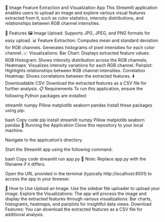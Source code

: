 📸 Image Feature Extraction and Visualization App
This Streamlit application enables users to upload an image and explore various visual features extracted from it, such as color statistics, intensity distributions, and relationships between RGB channel intensities.

🌟 Features
🖼️ Image Upload: Supports JPG, JPEG, and PNG formats for easy upload.
📊 Feature Extraction:
Computes mean and standard deviation for RGB channels.
Generates histograms of pixel intensities for each color channel.
📈 Visualizations:
Bar Chart: Displays extracted feature values.
RGB Histogram: Shows intensity distribution across the RGB channels.
Heatmaps: Visualizes intensity variations for each RGB channel.
Pairplot: Highlights relationships between RGB channel intensities.
Correlation Heatmap: Shows correlations between the extracted features.
⬇️ Downloadable CSV: Download the extracted features as a CSV file for further analysis.
📋 Requirements
To run this application, ensure the following Python packages are installed:

streamlit
numpy
Pillow
matplotlib
seaborn
pandas
Install these packages using pip:

bash
Copy code
pip install streamlit numpy Pillow matplotlib seaborn pandas
🚀 Running the Application
Clone this repository to your local machine.

Navigate to the application’s directory.

Start the Streamlit app using the following command:

bash
Copy code
streamlit run app.py
🔄 Note: Replace app.py with the filename if it differs.

Open the URL provided in the terminal (typically http://localhost:8501) to access the app in your browser.

📝 How to Use
Upload an Image: Use the sidebar file uploader to upload your image.
Explore the Visualizations: The app will process the image and display the extracted features through various visualizations:
Bar charts, histograms, heatmaps, and pairplots for insightful data views.
Download Features: You can download the extracted features as a CSV file for additional analysis.
